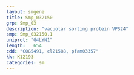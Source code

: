 ```yaml
---
layout: smgene
title: Smp_032150
grp: Smp_03
description: "vacuolar sorting protein VPS24"
smp: Smp_032150.1
uniprot: "G4LYN1"
length:   654
cdd: "COG5491, cl21588, pfam03357"
kk: K12193
categories: sm
---
```


